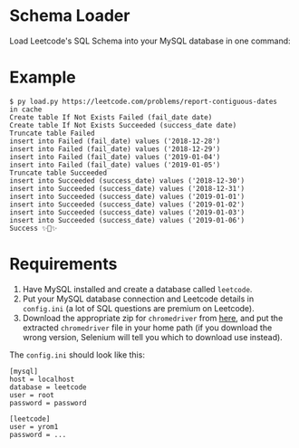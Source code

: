 # Schema Loader

Load Leetcode's SQL Schema into your MySQL database in one command:

# Example

```
$ py load.py https://leetcode.com/problems/report-contiguous-dates
in cache
Create table If Not Exists Failed (fail_date date)
Create table If Not Exists Succeeded (success_date date)
Truncate table Failed
insert into Failed (fail_date) values ('2018-12-28')
insert into Failed (fail_date) values ('2018-12-29')
insert into Failed (fail_date) values ('2019-01-04')
insert into Failed (fail_date) values ('2019-01-05')
Truncate table Succeeded
insert into Succeeded (success_date) values ('2018-12-30')
insert into Succeeded (success_date) values ('2018-12-31')
insert into Succeeded (success_date) values ('2019-01-01')
insert into Succeeded (success_date) values ('2019-01-02')
insert into Succeeded (success_date) values ('2019-01-03')
insert into Succeeded (success_date) values ('2019-01-06')
Success ✨🍰✨
```

# Requirements
1) Have MySQL installed and create a database called `leetcode`.
2) Put your MySQL database connection and Leetcode details in `config.ini` (a lot of SQL questions are premium on Leetcode).
3) Download the appropriate zip for `chromedriver` from [here](https://sites.google.com/chromium.org/driver/), and put the extracted `chromedriver` file in your home path (if you download the wrong version, Selenium will tell you which to download use instead).

The `config.ini` should look like this:
```
[mysql]
host = localhost
database = leetcode
user = root
password = password

[leetcode]
user = yrom1
password = ...
```